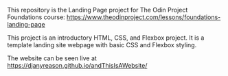 This repository is the Landing Page project for The Odin Project Foundations course: https://www.theodinproject.com/lessons/foundations-landing-page

This project is an introductory HTML, CSS, and Flexbox project. It is a template landing site webpage with basic CSS and Flexbox styling.

The website can be seen live at https://djanyreason.github.io/andThisIsAWebsite/
